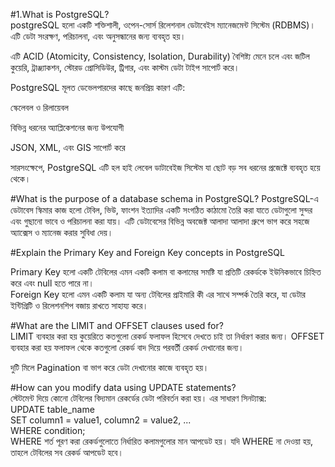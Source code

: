 #1.What is PostgreSQL?<br>
postgreSQL হলো একটি শক্তিশালী, ওপেন-সোর্স রিলেশনাল ডেটাবেইস ম্যানেজমেন্ট সিস্টেম (RDBMS)। এটি ডেটা সংরক্ষণ, পরিচালনা, এবং অনুসন্ধানের জন্য ব্যবহৃত হয়।

এটি ACID (Atomicity, Consistency, Isolation, Durability) বৈশিষ্ট্য মেনে চলে এবং জটিল কুয়েরি, ট্রাঞ্জ্যাকশন, স্টোরড প্রোসিডিউর, ট্রিগার, এবং কাস্টম ডেটা টাইপ সাপোর্ট করে।<br>

PostgreSQL মূলত ডেভেলপারদের কাছে জনপ্রিয় কারণ এটি:<br>

স্কেলেবল ও রিলায়েবল<br>

বিভিন্ন ধরনের অ্যাপ্লিকেশনের জন্য উপযোগী<br>

JSON, XML, এবং GIS  সাপোর্ট করে<br>

সারসংক্ষেপে, PostgreSQL এটি হল হাই লেবেল ডাটাবেইজ সিস্টেম যা ছোট বড় সব ধরনের প্রজেক্টে ব্যবহৃত হয়ে থেকে।

#What is the purpose of a database schema in PostgreSQL?
PostgreSQL-এ ডেটাবেস স্কিমার কাজ হলো টেবিল, ভিউ, ফাংশন ইত্যাদির একটি সংগঠিত কাঠামো তৈরি করা যাতে ডেটাগুলো সুন্দর এবং গুছানো ভাবে ও পরিচালনা করা যায়। এটি ডেটাবেসের বিভিন্ন অবজেক্ট আলাদা আলাদা গ্রুপে ভাগ করে সহজে অ্যাক্সেস ও ম্যানেজ করার সুবিধা দেয়।<br>

#Explain the Primary Key and Foreign Key concepts in PostgreSQL<br>

Primary Key হলো একটি টেবিলের এমন একটি কলাম বা কলামের সমষ্টি যা প্রতিটি রেকর্ডকে ইউনিকভাবে চিহ্নিত করে এবং null হতে পারে না।<br>
Foreign Key হলো এমন একটি কলাম যা অন্য টেবিলের প্রাইমারি কী এর সাথে সম্পর্ক তৈরি করে, যা ডেটার ইন্টিগ্রিটি ও রিলেশনশিপ বজায় রাখতে সাহায্য করে।<br>

#What are the LIMIT and OFFSET clauses used for?<br>
LIMIT ব্যবহার করা হয় কুয়েরিতে কতগুলো রেকর্ড ফলাফল হিসেবে দেখতে চাই তা নির্ধারণ করার জন্য।
OFFSET ব্যবহার করা হয় ফলাফল থেকে কতগুলো রেকর্ড বাদ দিয়ে পরবর্তী রেকর্ড দেখানোর জন্য।

দুটি মিলে Pagination বা ভাগ করে ডেটা দেখানোর কাজে ব্যবহৃত হয়।<br>

#How can you modify data using UPDATE statements?<br>
স্টেটমেন্ট দিয়ে কোনো টেবিলের বিদ্যমান রেকর্ডের ডেটা পরিবর্তন করা হয়। এর সাধারণ সিনট্যাক্স:<br>
UPDATE table_name<br>
SET column1 = value1, column2 = value2, ...<br>
WHERE condition;<br>
WHERE শর্ত পূরণ করা রেকর্ডগুলোতে নির্ধারিত কলামগুলোর মান আপডেট হয়। যদি WHERE না দেওয়া হয়, তাহলে টেবিলের সব রেকর্ড আপডেট হবে।





